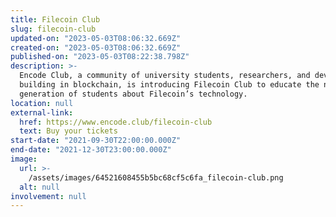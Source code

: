 ```yaml
---
title: Filecoin Club
slug: filecoin-club
updated-on: "2023-05-03T08:06:32.669Z"
created-on: "2023-05-03T08:06:32.669Z"
published-on: "2023-05-03T08:22:38.798Z"
description: >-
  Encode Club, a community of university students, researchers, and developers
  building in blockchain, is introducing Filecoin Club to educate the next
  generation of students about Filecoin’s technology.
location: null
external-link:
  href: https://www.encode.club/filecoin-club
  text: Buy your tickets
start-date: "2021-09-30T22:00:00.000Z"
end-date: "2021-12-30T23:00:00.000Z"
image:
  url: >-
    /assets/images/64521608455b5bc68cf5c6fa_filecoin-club.png
  alt: null
involvement: null
---
```

